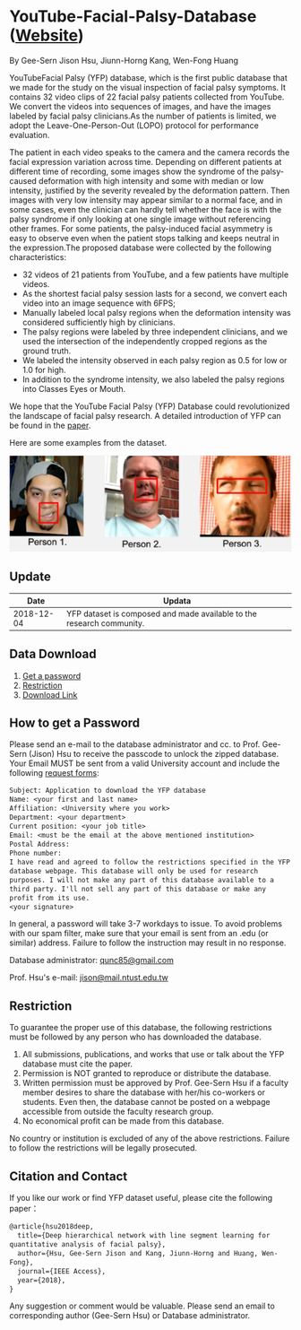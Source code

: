 # YouTube-Facial-Palsy-Database ([Website](https://sites.google.com/view/yfp-database/))

By Gee-Sern Jison Hsu, Jiunn-Horng Kang, Wen-Fong Huang

YouTubeFacial Palsy (YFP) database, which is the first public database that we made for the study on the visual inspection of facial palsy symptoms. It contains 32 video clips of 22 facial palsy patients collected from YouTube. We convert the videos into sequences of images, and have the images labeled by facial palsy clinicians.As the number of patients is limited, we adopt the Leave-One-Person-Out (LOPO) protocol for performance evaluation.

The patient in each video speaks to the camera and the camera records the facial expression variation across time. Depending on different patients at different time of recording, some images show the syndrome of the palsy-caused deformation with high intensity and some with median or low intensity, justified by the severity revealed by the deformation pattern. Then images with very low intensity may appear similar to a normal face, and in some cases, even the clinician can hardly tell whether the face is with the palsy syndrome if only looking at one single image without referencing other frames. For some patients, the palsy-induced facial asymmetry is easy to observe even when the patient stops talking and keeps neutral in the expression.The proposed database were collected by the following characteristics:

- 32 videos of 21 patients from YouTube, and  a few patients have multiple videos.
- As the shortest facial palsy session lasts for a second, we convert each video into an image sequence with 6FPS;
- Manually labeled local palsy regions when the deformation intensity was considered sufficiently high by clinicians. 
- The palsy regions were labeled by three independent clinicians, and we used the intersection of the independently cropped regions as the ground truth.
- We labeled the intensity observed in each palsy region as 0.5 for low or 1.0 for high.
- In addition to the syndrome intensity, we also labeled the palsy regions into Classes Eyes or Mouth. 

We hope that the YouTube Facial Palsy (YFP) Database could revolutionized the landscape of facial palsy research. A detailed introduction of YFP can be found in the [paper](https://ieeexplore.ieee.org/document/8558494).

Here are some examples from the dataset.

![Alt text](YFP_Samples.PNG?raw=true "Title")


Update
--
|Date|Updata|
|----|------|
|2018-12-04|YFP dataset is composed and made available to the research community.|


Data Download 
--
 1. [Get a password](#how-to-get-a-password)
 2. [Restriction](#restriction)
 3. [Download Link](#download-link)
 
How to get a Password
-
Please send an e-mail to the database administrator and cc. to Prof. Gee-Sern (Jison) Hsu to receive the passcode to unlock the zipped database. Your Email MUST be sent from a valid University account and include the following [request forms](./RequestForms.txt):

```
Subject: Application to download the YFP database
Name: <your first and last name>
Affiliation: <University where you work>
Department: <your department>
Current position: <your job title>
Email: <must be the email at the above mentioned institution>
Postal Address:
Phone number:
I have read and agreed to follow the restrictions specified in the YFP database webpage. This database will only be used for research purposes. I will not make any part of this database available to a third party. I'll not sell any part of this database or make any profit from its use.
<your signature>
```
In general, a password will take 3-7 workdays to issue. To avoid problems with our spam filter, make sure that your email is sent from an .edu (or similar) address. Failure to follow the instruction may result in no response. 

Database administrator: qunc85@gmail.com

Prof. Hsu's e-mail: jison@mail.ntust.edu.tw



Restriction
-
To guarantee the proper use of this database, the following restrictions must be followed by any person who has downloaded the database.
 1. All submissions, publications, and works that use or talk about the YFP database must cite the paper. 
 2. Permission is NOT granted to reproduce or distribute the database. 
 3. Written permission must be approved by Prof. Gee-Sern Hsu if a faculty member desires to share the database with her/his co-workers or students. Even then, the database cannot be posted on a webpage accessible from outside the faculty research group. 
 4. No economical profit can be made from this database. 
 
No country or institution is excluded of any of the above restrictions. Failure to follow the restrictions will be legally prosecuted.


Citation and Contact
--
If you like our work or find YFP dataset useful, please cite the following paper：
```
@article{hsu2018deep,
  title={Deep hierarchical network with line segment learning for quantitative analysis of facial palsy},
  author={Hsu, Gee-Sern Jison and Kang, Jiunn-Horng and Huang, Wen-Fong},
  journal={IEEE Access},
  year={2018},
}
```
Any suggestion or comment would be valuable. Please send an email to corresponding author (Gee-Sern Hsu) or Database administrator.
